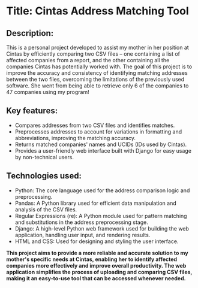 

# Title: Cintas Address Matching Tool

## Description:

This is a personal project developed to assist my mother in her position at Cintas by efficiently comparing two CSV files – one containing a list of affected companies from a report, and the other containing all the companies Cintas has potentially worked with. The goal of this project is to improve the accuracy and consistency of identifying matching addresses between the two files, overcoming the limitations of the previously used software. She went from being able to retrieve only 6 of the companies to 47 companies using my program!

## Key features:

* Compares addresses from two CSV files and identifies matches.
* Preprocesses addresses to account for variations in formatting and abbreviations, improving the matching accuracy.
* Returns matched companies' names and UCIDs (IDs used by Cintas).
* Provides a user-friendly web interface built with Django for easy usage by non-technical users.

## Technologies used:

* Python: The core language used for the address comparison logic and preprocessing.
* Pandas: A Python library used for efficient data manipulation and analysis of the CSV files.
* Regular Expressions (re): A Python module used for pattern matching and substitutions in the address preprocessing stage.
* Django: A high-level Python web framework used for building the web application, handling user input, and rendering results.
* HTML and CSS: Used for designing and styling the user interface.

**This project aims to provide a more reliable and accurate solution to my mother's specific needs at Cintas, enabling her to identify affected companies more effectively and improve overall productivity. The web application simplifies the process of uploading and comparing CSV files, making it an easy-to-use tool that can be accessed whenever needed.**
